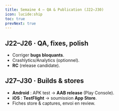 ```yaml
---
title: Semaine 4 — QA & Publication (J22–J30)
icon: lucide:ship
toc: true
prevNext: true
---
```


## J22–J26 · QA, fixes, polish
- Corriger **bugs bloquants**.
- Crashlytics/Analytics (optionnel).
- **RC** (release candidate).

## J27–J30 · Builds & stores
- **Android** : APK test → **AAB release** (Play Console).
- **iOS** : **TestFlight** → soumission **App Store**.
- Fiches store & captures, envoi en review.